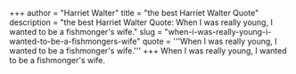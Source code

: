 +++
author = "Harriet Walter"
title = "the best Harriet Walter Quote"
description = "the best Harriet Walter Quote: When I was really young, I wanted to be a fishmonger's wife."
slug = "when-i-was-really-young-i-wanted-to-be-a-fishmongers-wife"
quote = '''When I was really young, I wanted to be a fishmonger's wife.'''
+++
When I was really young, I wanted to be a fishmonger's wife.
